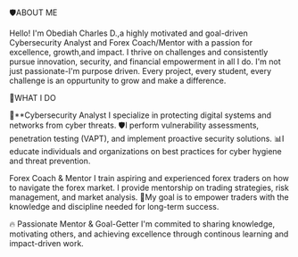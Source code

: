 🛡️ABOUT ME

Hello! I'm Obediah Charles D.,a highly motivated and goal-driven Cybersecurity Analyst and Forex Coach/Mentor with a passion for excellence, growth,and impact.
I thrive on challenges and consistently pursue innovation, security, and financial empowerment in all I do. 
I'm not just passionate-I'm purpose driven. Every project, every student, every challenge is an oppurtunity to grow and make a difference.

🚀WHAT I DO

 🔐**Cybersecurity Analyst
 I specialize in protecting digital systems and networks from cyber threats. 
 🛡️I perform vulnerability assessments, penetration testing (VAPT), and implement proactive security solutions.
 📊I educate individuals and organizations on best practices for cyber hygiene and threat prevention.

 Forex Coach & Mentor
 I train aspiring and experienced forex traders on how to navigate the forex market.
 I provide mentorship on trading strategies, risk management, and market analysis.
 🎯My goal is to empower traders with the knowledge and discipline needed for long-term success.

🔥 Passionate Mentor & Goal-Getter
I'm commited to sharing knowledge, motivating others, and achieving excellence through continous learning and impact-driven work.
